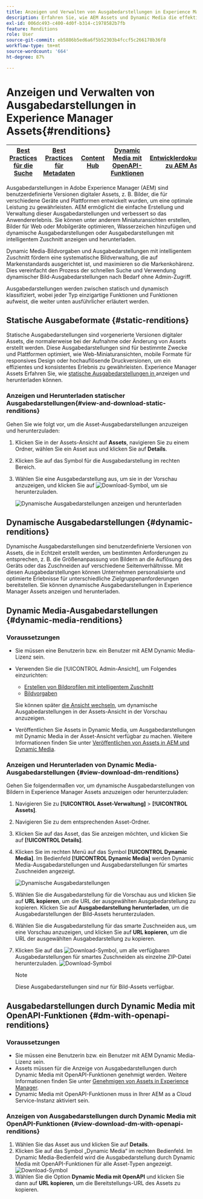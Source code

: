 ```yaml
---
title: Anzeigen und Verwalten von Ausgabedarstellungen in Experience Manager Assets
description: Erfahren Sie, wie AEM Assets und Dynamic Media die effektive Bildverwaltung mit statischen und dynamischen Bild-Ausgabedarstellungen vereinfachen.
exl-id: 006dc493-c400-4d0f-b314-c1978582b7fb
feature: Renditions
role: User
source-git-commit: eb5886b5ed6a6f5b52303b4fccf5c266178b36f8
workflow-type: tm+mt
source-wordcount: '664'
ht-degree: 87%

---
```


# Anzeigen und Verwalten von Ausgabedarstellungen in Experience Manager Assets{#renditions}

| [Best Practices für die Suche](/help/assets/search-best-practices.md) | [Best Practices für Metadaten](/help/assets/metadata-best-practices.md) | [Content Hub](/help/assets/product-overview.md) | [Dynamic Media mit OpenAPI-Funktionen](/help/assets/dynamic-media-open-apis-overview.md) | [Entwicklerdokumentation zu AEM Assets](https://developer.adobe.com/experience-cloud/experience-manager-apis/) |
| ------------- | --------------------------- |---------|----|-----|

Ausgabedarstellungen in Adobe Experience Manager (AEM) sind benutzerdefinierte Versionen digitaler Assets, z. B. Bilder, die für verschiedene Geräte und Plattformen entwickelt wurden, um eine optimale Leistung zu gewährleisten. AEM ermöglicht die einfache Erstellung und Verwaltung dieser Ausgabedarstellungen und verbessert so das Anwendererlebnis. Sie können unter anderem Miniaturansichten erstellen, Bilder für Web oder Mobilgeräte optimieren, Wasserzeichen hinzufügen und dynamische Ausgabedarstellungen oder Ausgabedarstellungen mit intelligentem Zuschnitt anzeigen und herunterladen.

Dynamic Media-Bildvorgaben und Ausgabedarstellungen mit intelligentem Zuschnitt fördern eine systematische Bildverwaltung, die auf Markenstandards ausgerichtet ist, und maximieren so die Markenkohärenz. Dies vereinfacht den Prozess der schnellen Suche und Verwendung dynamischer Bild-Ausgabedarstellungen nach Bedarf ohne Admin-Zugriff.

Ausgabedarstellungen werden zwischen statisch und dynamisch klassifiziert, wobei jeder Typ einzigartige Funktionen und Funktionen aufweist, die weiter unten ausführlicher erläutert werden.

## Statische Ausgabeformate {#static-renditions}

Statische Ausgabedarstellungen sind vorgenerierte Versionen digitaler Assets, die normalerweise bei der Aufnahme oder Änderung von Assets erstellt werden. Diese Ausgabedarstellungen sind für bestimmte Zwecke und Plattformen optimiert, wie Web-Miniaturansichten, mobile Formate für responsives Design oder hochauflösende Druckversionen, um ein effizientes und konsistentes Erlebnis zu gewährleisten.
Experience Manager Assets Erfahren Sie, wie [ statische Ausgabedarstellungen in ](#view-and-download-static-renditions) anzeigen und herunterladen können.

### Anzeigen und Herunterladen statischer Ausgabedarstellungen{#view-and-download-static-renditions}

Gehen Sie wie folgt vor, um die Asset-Ausgabedarstellungen anzuzeigen und herunterzuladen:

1. Klicken Sie in der Assets-Ansicht auf **Assets**, navigieren Sie zu einem Ordner, wählen Sie ein Asset aus und klicken Sie auf **Details**.
1. Klicken Sie auf das Symbol für die Ausgabedarstellung im rechten Bereich.
1. Wählen Sie eine Ausgabedarstellung aus, um sie in der Vorschau anzuzeigen, und klicken Sie auf ![Download-Symbol](/help/assets/assets/download-icon.svg), um sie herunterzuladen.

   ![Dynamische Ausgabedarstellungen anzeigen und herunterladen](/help/assets/assets/view-download-static-rendition.png)

## Dynamische Ausgabedarstellungen {#dynamic-renditions}

Dynamische Ausgabedarstellungen sind benutzerdefinierte Versionen von Assets, die in Echtzeit erstellt werden, um bestimmten Anforderungen zu entsprechen, z. B. die Größenanpassung von Bildern an die Auflösung des Geräts oder das Zuschneiden auf verschiedene Seitenverhältnisse.
Mit diesen Ausgabedarstellungen können Unternehmen personalisierte und optimierte Erlebnisse für unterschiedliche Zielgruppenanforderungen bereitstellen. Sie können dynamische Ausgabedarstellungen in Experience Manager Assets anzeigen und herunterladen.

## Dynamic Media-Ausgabedarstellungen {#dynamic-media-renditions}

### Voraussetzungen

* Sie müssen eine Benutzerin bzw. ein Benutzer mit AEM Dynamic Media-Lizenz sein.
* Verwenden Sie die [!UICONTROL Admin-Ansicht], um Folgendes einzurichten:
   * [Erstellen von Bildprofilen mit intelligentem Zuschnitt](/help/assets/dynamic-media/image-profiles.md#creating-image-profiles)
   * [Bildvorgaben](/help/assets/dynamic-media/managing-image-presets.md)

  Sie können später [die Ansicht wechseln](/help/assets/assets-view-introduction.md#how-to-access-assets-view), um dynamische Ausgabedarstellungen in der Assets-Ansicht in der Vorschau anzuzeigen.
* Veröffentlichen Sie Assets in Dynamic Media, um Ausgabedarstellungen mit Dynamic Media in der Asset-Ansicht verfügbar zu machen. Weitere Informationen finden Sie unter [Veröffentlichen von Assets in AEM und Dynamic Media](https://experienceleague.adobe.com/de/docs/experience-manager-cloud-service/content/assets/assets-view/publish-assets-to-aem-and-dm).


### Anzeigen und Herunterladen von Dynamic Media-Ausgabedarstellungen {#view-download-dm-renditions}

Gehen Sie folgendermaßen vor, um dynamische Ausgabedarstellungen von Bildern in Experience Manager Assets anzuzeigen oder herunterzuladen:

1. Navigieren Sie zu **[!UICONTROL Asset-Verwaltung]** > **[!UICONTROL Assets]**.

1. Navigieren Sie zu dem entsprechenden Asset-Ordner.

1. Klicken Sie auf das Asset, das Sie anzeigen möchten, und klicken Sie auf **[!UICONTROL Details]**.

1. Klicken Sie im rechten Menü auf das Symbol **[!UICONTROL Dynamic Media]**. Im Bedienfeld **[!UICONTROL Dynamic Media]** werden Dynamic Media-Ausgabedarstellungen und Ausgabedarstellungen für smartes Zuschneiden angezeigt.

   ![Dynamische Ausgabedarstellungen](/help/assets/assets/dm-scene7-renditions.png)
   <!-- ![dynamic renditions](assets/preset_smart_crop_view.png) -->

1. Wählen Sie die Ausgabedarstellung für die Vorschau aus und klicken Sie auf **URL kopieren**, um die URL der ausgewählten Ausgabedarstellung zu kopieren. Klicken Sie auf **Ausgabedarstellung herunterladen**, um die Ausgabedarstellungen der Bild-Assets herunterzuladen.
1. Wählen Sie die Ausgabedarstellung für das smarte Zuschneiden aus, um eine Vorschau anzuzeigen, und klicken Sie auf **URL kopieren**, um die URL der ausgewählten Ausgabedarstellung zu kopieren.
1. Klicken Sie auf das ![Download-Symbol](assets/do-not-localize/download-icon.png), um alle verfügbaren Ausgabedarstellungen für smartes Zuschneiden als einzelne ZIP-Datei herunterzuladen.
   ![Download-Symbol](/help/assets/assets/smartcrop-rendition.png)

   >[!NOTE]
   >
   >Diese Ausgabedarstellungen sind nur für Bild-Assets verfügbar.

## Ausgabedarstellungen durch Dynamic Media mit OpenAPI-Funktionen {#dm-with-openapi-renditions}

### Voraussetzungen

* Sie müssen eine Benutzerin bzw. ein Benutzer mit AEM Dynamic Media-Lizenz sein.
* Assets müssen für die Anzeige von Ausgabedarstellungen durch Dynamic Media mit OpenAPI-Funktionen genehmigt werden. Weitere Informationen finden Sie unter [Genehmigen von Assets in Experience Manager](/help/assets/approve-assets.md#copy-delivery-url-approved-assets).
* Dynamic Media mit OpenAPI-Funktionen muss in Ihrer AEM as a Cloud Service-Instanz aktiviert sein.

### Anzeigen von Ausgabedarstellungen durch Dynamic Media mit OpenAPI-Funktionen {#view-download-dm-with-openapi-renditions}

1. Wählen Sie das Asset aus und klicken Sie auf **Details**.
1. Klicken Sie auf das Symbol „Dynamic Media“ im rechten Bedienfeld. Im Dynamic Media-Bedienfeld wird die Ausgabedarstellung durch Dynamic Media mit OpenAPI-Funktionen für alle Asset-Typen angezeigt.
   ![Download-Symbol](/help/assets/assets/dm-with-open-api-copy-url.png)
1. Wählen Sie die Option **Dynamic Media mit OpenAPI** und klicken Sie dann auf **URL kopieren**, um die Bereitstellungs-URL des Assets zu kopieren.


